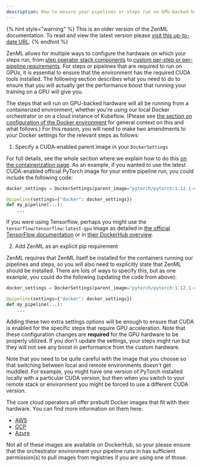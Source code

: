 ```yaml
---
description: How to ensure your pipelines or steps run on GPU-backed hardware
---
```


{% hint style="warning" %}
This is an older version of the ZenML documentation. To read and view the latest version please [visit this up-to-date URL](https://docs.zenml.io).
{% endhint %}


ZenML allows for multiple ways to configure the hardware on which your steps
run, from [step operator stack
components](../../component-gallery/step-operators/step-operators.md) to [custom
per-step or per-pipeline
requirements](../../advanced-guide/pipelines/settings.md). For steps or
pipelines that are required to run on GPUs, it is essential to ensure that the
environment has the required CUDA tools installed. The following section describes what
you need to do to ensure that you will actually get the performance boost that
running your training on a GPU will give you.

The steps that will run on GPU-backed hardware will all be running from a
containerized environment, whether you're using our local Docker orchestrator or
on a cloud instance of Kubeflow. (Please see [the section on configuration of the
Docker environment](../../advanced-guide/pipelines/containerization.md) for
general context on this and what follows.) For this reason, you will need to
make two amendments to your Docker settings for the relevant steps as follows:

1. Specify a CUDA-enabled parent image in your `DockerSettings`

For full details, see the whole section where we explain how to do this [on the
containerization page](../../advanced-guide/pipelines/containerization.md). As
an example, if you wanted to use the latest CUDA-enabled official PyTorch image
for your entire pipeline run, you could include the following code:

```python
docker_settings = DockerSettings(parent_image="pytorch/pytorch:1.12.1-cuda11.3-cudnn8-runtime")

@pipeline(settings={"docker": docker_settings})
def my_pipeline(...):
    ...
```

If you were using Tensorflow, perhaps you might use the
`tensorflow/tensorflow:latest-gpu` image as detailed in [the official TensorFlow
documentation](https://www.tensorflow.org/install/docker#gpu_support) or in
[their DockerHub overview](https://hub.docker.com/r/tensorflow/tensorflow).

2. Add ZenML as an explicit pip requirement

ZenML requires that ZenML itself be installed for the containers running our
pipelines and steps, so you will also need to explicitly state that ZenML should
be installed. There are lots of ways to specify this, but as one example, you
could do the following (updating the code from above):

```python
docker_settings = DockerSettings(parent_image="pytorch/pytorch:1.12.1-cuda11.3-cudnn8-runtime", requirements=["zenml==0.20.5", "torchvision"])

@pipeline(settings={"docker": docker_settings})
def my_pipeline(...):
    ...
```

Adding these two extra settings options will be enough to ensure that
CUDA is enabled for the specific steps that require GPU acceleration. Note that these configuration changes
are **required** for the GPU hardware to be properly utilized. If you don't
update the settings, your steps might run but they will not see any boost in
performance from the custom hardware.

Note that you need to be quite careful with the image that you choose so that
switching between local and remote environments doesn't get muddled. For
example, you might have one version of PyTorch installed locally with a
particular CUDA version, but then when you switch to your remote stack or
environment you might be forced to use a different CUDA version.

The core cloud operators all offer prebuilt Docker images that fit with their
hardware. You can find more information on them here:

- [AWS](https://github.com/aws/deep-learning-containers/blob/master/available_images.md)
- [GCP](https://cloud.google.com/deep-learning-vm/docs/images)
- [Azure](https://learn.microsoft.com/en-us/azure/machine-learning/concept-prebuilt-docker-images-inference)

Not all of these images are available on DockerHub, so your please ensure
that the orchestrator environment your pipeline runs in has sufficient
permission(s) to pull images from registries if you are using one of those.

